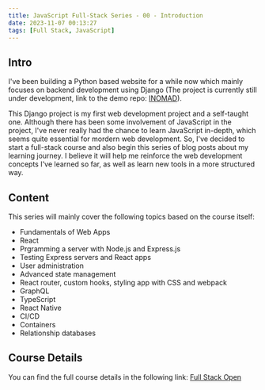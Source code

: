 ```yaml
---
title: JavaScript Full-Stack Series - 00 - Introduction
date: 2023-11-07 00:13:27
tags: [Full Stack, JavaScript]
--- 
```


## Intro

I've been building a Python based website for a while now which mainly focuses on backend development using Django (The project is currently still under development, link to the demo repo: [INOMAD](https://github.com/Dogecat0/inomad-demo)).

This Django project is my first web development project and a self-taught one. Although there has been some involvement of JavaScript in the project, I've never really had the chance to learn JavaScript in-depth, which seems quite essential for mordern web development. So, I've decided to start a full-stack course and also begin this series of blog posts about my learning journey. I believe it will help me reinforce the web development concepts I've learned so far, as well as learn new tools in a more structured way.

## Content

This series will mainly cover the following topics based on the course itself:

- Fundamentals of Web Apps
- React
- Prgramming a server with Node.js and Express.js
- Testing Express servers and React apps
- User administration
- Advanced state management
- React router, custom hooks, styling app with CSS and webpack
- GraphQL
- TypeScript
- React Native
- CI/CD
- Containers
- Relationship databases

## Course Details

You can find the full course details in the following link: [Full Stack Open](https://fullstackopen.com/en/about)